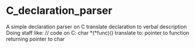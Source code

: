 # C_declaration_parser
A simple declaration parser on C translate declaration to verbal description
Doing staff like:
// code on C: 
char *(*func)()
translate to:
pointer to function returning pointer to char

